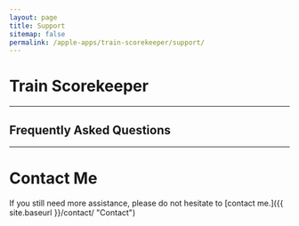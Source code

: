 ```yaml
---
layout: page
title: Support
sitemap: false
permalink: /apple-apps/train-scorekeeper/support/
---
```


# Train Scorekeeper

-----------------

## Frequently Asked Questions

-----------------

# Contact Me

If you still need more assistance, please do not hesitate to [contact me.]({{ site.baseurl }}/contact/ "Contact")

